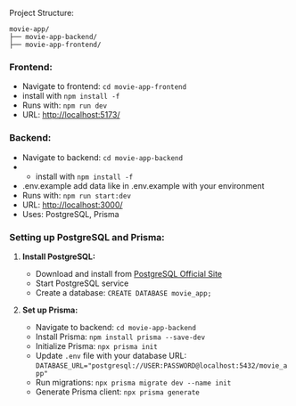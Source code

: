 Project Structure:

```
movie-app/
├── movie-app-backend/
├── movie-app-frontend/
```

### Frontend:
- Navigate to frontend: `cd movie-app-frontend`
- install with `npm install -f`
- Runs with: `npm run dev`
- URL: [http://localhost:5173/](http://localhost:5173/)

### Backend:
- Navigate to backend: `cd movie-app-backend`
- - install with `npm install -f`
- .env.example add data like in .env.example with your environment 
- Runs with: `npm run start:dev`
- URL: [http://localhost:3000/](http://localhost:3000/)
- Uses: PostgreSQL, Prisma

### Setting up PostgreSQL and Prisma:
1. **Install PostgreSQL:**
   - Download and install from [PostgreSQL Official Site](https://www.postgresql.org/download/)
   - Start PostgreSQL service
   - Create a database: `CREATE DATABASE movie_app;`

2. **Set up Prisma:**
   - Navigate to backend: `cd movie-app-backend`
   - Install Prisma: `npm install prisma --save-dev`
   - Initialize Prisma: `npx prisma init`
   - Update `.env` file with your database URL: `DATABASE_URL="postgresql://USER:PASSWORD@localhost:5432/movie_app"`
   - Run migrations: `npx prisma migrate dev --name init`
   - Generate Prisma client: `npx prisma generate`

